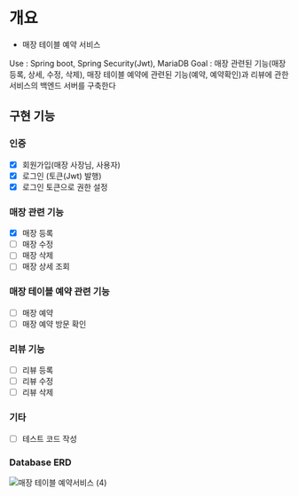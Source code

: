 # 개요
* 매장 테이블 예약 서비스

Use : Spring boot, Spring Security(Jwt), MariaDB
Goal : 매장 관련된 기능(매장 등록, 상세, 수정, 삭제), 매장 테이블 예약에 관련된 기능(예약, 예약확인)과 리뷰에 관한 서비스의 백엔드 서버를 구축한다

## 구현 기능

### 인증
- [x] 회원가입(매장 사장님, 사용자)
- [x] 로그인 (토큰(Jwt) 발행)
- [x] 로그인 토큰으로 권한 설정 
### 매장 관련 기능
- [x] 매장 등록
- [ ] 매장 수정
- [ ] 매장 삭제
- [ ] 매장 상세 조회

### 매장 테이블 예약 관련 기능
- [ ] 매장 예약
- [ ] 매장 예약 방문 확인

### 리뷰 기능
- [ ] 리뷰 등록
- [ ] 리뷰 수정
- [ ] 리뷰 삭제

### 기타
- [ ] 테스트 코드 작성

### Database ERD
![매장 테이블 예약서비스 (4)](https://github.com/Leegeonmin/cms/assets/74194550/4c6e952e-a8b6-4ba1-8db5-792e1623b16a)

      
